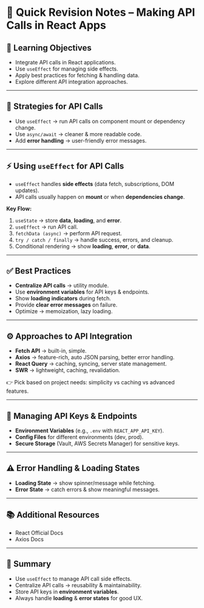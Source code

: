 # 📌 Quick Revision Notes – Making API Calls in React Apps

## 🎯 Learning Objectives

- Integrate API calls in React applications.
- Use `useEffect` for managing side effects.
- Apply best practices for fetching & handling data.
- Explore different API integration approaches.

---

## 🔑 Strategies for API Calls

- Use `useEffect` → run API calls on component mount or dependency change.
- Use `async/await` → cleaner & more readable code.
- Add **error handling** → user-friendly error messages.

---

## ⚡ Using `useEffect` for API Calls

- `useEffect` handles **side effects** (data fetch, subscriptions, DOM updates).
- API calls usually happen on **mount** or when **dependencies change**.

**Key Flow:**

1. `useState` → store **data**, **loading**, and **error**.
2. `useEffect` → run API call.
3. `fetchData (async)` → perform API request.
4. `try / catch / finally` → handle success, errors, and cleanup.
5. Conditional rendering → show **loading**, **error**, or **data**.

---

## ✅ Best Practices

- **Centralize API calls** → utility module.
- Use **environment variables** for API keys & endpoints.
- Show **loading indicators** during fetch.
- Provide **clear error messages** on failure.
- Optimize → memoization, lazy loading.

---

## ⚙️ Approaches to API Integration

- **Fetch API** → built-in, simple.
- **Axios** → feature-rich, auto JSON parsing, better error handling.
- **React Query** → caching, syncing, server state management.
- **SWR** → lightweight, caching, revalidation.

👉 Pick based on project needs: simplicity vs caching vs advanced features.

---

## 🔐 Managing API Keys & Endpoints

- **Environment Variables** (e.g., `.env` with `REACT_APP_API_KEY`).
- **Config Files** for different environments (dev, prod).
- **Secure Storage** (Vault, AWS Secrets Manager) for sensitive keys.

---

## ⚠️ Error Handling & Loading States

- **Loading State** → show spinner/message while fetching.
- **Error State** → catch errors & show meaningful messages.

---

## 📚 Additional Resources

- React Official Docs
- Axios Docs

---

## 📝 Summary

- Use `useEffect` to manage API call side effects.
- Centralize API calls → reusability & maintainability.
- Store API keys in **environment variables**.
- Always handle **loading** & **error states** for good UX.